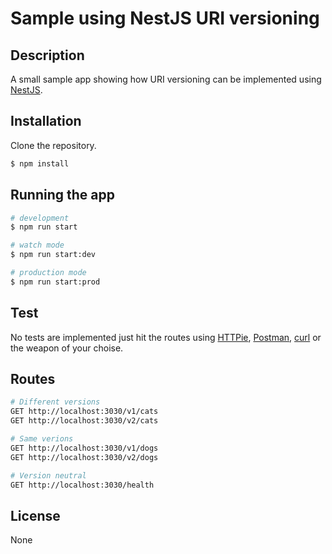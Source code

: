 # Sample using NestJS URI versioning

## Description

A small sample app showing how URI versioning can be implemented using [NestJS](https://docs.nestjs.com/).

## Installation

Clone the repository.

```bash
$ npm install
```

## Running the app

```bash
# development
$ npm run start

# watch mode
$ npm run start:dev

# production mode
$ npm run start:prod
```

## Test

No tests are implemented just hit the routes using [HTTPie](https://httpie.io/cli), [Postman](https://www.postman.com/), [curl](https://curl.se/) or the weapon of your choise.

## Routes

```bash
# Different versions
GET http://localhost:3030/v1/cats
GET http://localhost:3030/v2/cats

# Same verions
GET http://localhost:3030/v1/dogs
GET http://localhost:3030/v2/dogs

# Version neutral
GET http://localhost:3030/health

```

## License

None
